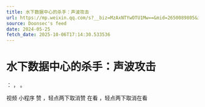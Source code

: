 ```yaml
---
title: 水下数据中心的杀手：声波攻击
url: https://mp.weixin.qq.com/s?__biz=MzAxNTYwOTU1Mw==&mid=2650089805&idx=1&sn=2b63d74f4806088d28af105d5097924f
source: Doonsec's feed
date: 2024-05-25
fetch_date: 2025-10-06T17:14:30.533536
---
```


# 水下数据中心的杀手：声波攻击

：
，
。

视频
小程序
赞
，轻点两下取消赞
在看
，轻点两下取消在看